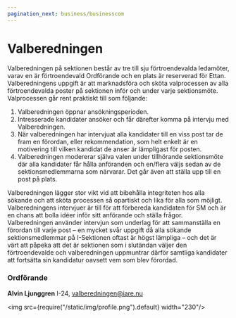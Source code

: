 ```yaml
---
pagination_next: business/businesscom
---
```

# Valberedningen

Valberedningen på sektionen består av tre till sju förtroendevalda ledamöter, varav en är förtroendevald Ordförande och en plats är reserverad för Ettan. Valberedningens uppgift är att marknadsföra och sköta valprocessen av alla förtroendevalda poster på sektionen inför och under varje sektionsmöte. Valprocessen går rent praktiskt till som följande:

1. Valberedningen öppnar ansökningsperioden.
2. Intresserade kandidater ansöker och får därefter komma på intervju med Valberedningen.
3. När valberedningen har intervjuat alla kandidater till en viss post tar de fram en förordan, eller rekommendation, som helt enkelt är en motivering till vilken kandidat de anser är lämpligast för posten.
4. Valberedningen modererar själva valen under tillhörande sektionsmöte där alla kandidater får hålla anföranden och en/flera väljs sedan av de sektionsmedlemmarna som närvarar. Det går även att ställa upp till en post på plats.

Valberedningen lägger stor vikt vid att bibehålla integriteten hos alla sökande och att sköta processen så opartiskt och lika för alla som möjligt. Valberedningens intervjuer är till för att förbereda kandidaten för SM och är en chans att bolla idéer inför sitt anförande och ställa frågor. Valberedningen använder intervjun som underlag för att sammanställa en förordan till varje post – en mycket svår uppgift då alla sökande sektionsmedlemmar på I-Sektionen oftast är högst lämpliga – och det är värt att påpeka att det är sektionen som i slutändan väljer den förtroendevalde och valberedningen uppmuntrar därför samtliga kandidater att fortsätta sin kandidatur oavsett vem som blev förordad.

### Ordförande

__Alvin Ljunggren__ I-24, valberedningen@iare.nu

<img src={require("/static/img/profile.png").default} width="230"/>